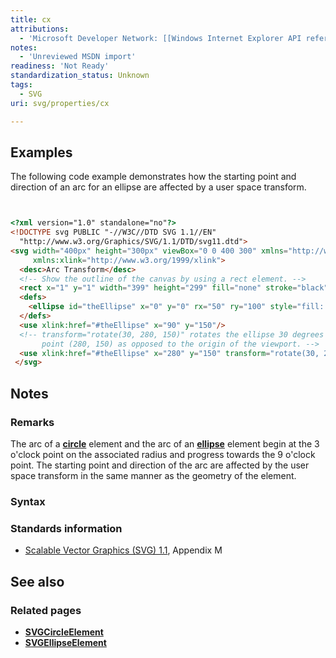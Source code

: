 ```yaml
---
title: cx
attributions:
  - 'Microsoft Developer Network: [[Windows Internet Explorer API reference](http://msdn.microsoft.com/en-us/library/ie/hh828809%28v=vs.85%29.aspx) Article]'
notes:
  - 'Unreviewed MSDN import'
readiness: 'Not Ready'
standardization_status: Unknown
tags:
  - SVG
uri: svg/properties/cx

---
```

## Examples

The following code example demonstrates how the starting point and direction of an arc for an ellipse are affected by a user space transform.

``` html


<?xml version="1.0" standalone="no"?>
<!DOCTYPE svg PUBLIC "-//W3C//DTD SVG 1.1//EN"
  "http://www.w3.org/Graphics/SVG/1.1/DTD/svg11.dtd">
<svg width="400px" height="300px" viewBox="0 0 400 300" xmlns="http://www.w3.org/2000/svg" version="1.1"
     xmlns:xlink="http://www.w3.org/1999/xlink">
  <desc>Arc Transform</desc>
  <!-- Show the outline of the canvas by using a rect element. -->
  <rect x="1" y="1" width="399" height="299" fill="none" stroke="black" stroke-width="1" />
  <defs>
    <ellipse id="theEllipse" x="0" y="0" rx="50" ry="100" style="fill: blue; stroke: black; stroke-width: 5px;"/>
  </defs>
  <use xlink:href="#theEllipse" x="90" y="150"/>
  <!-- transform="rotate(30, 280, 150)" rotates the ellipse 30 degrees about the
       point (280, 150) as opposed to the origin of the viewport. -->
  <use xlink:href="#theEllipse" x="280" y="150" transform="rotate(30, 280, 150)"/>
 </svg>
```

</pre>

## Notes

### Remarks

The arc of a [**circle**](/svg/elements/circle) element and the arc of an [**ellipse**](/svg/elements/ellipse) element begin at the 3 o'clock point on the associated radius and progress towards the 9 o'clock point. The starting point and direction of the arc are affected by the user space transform in the same manner as the geometry of the element.

### Syntax

### Standards information

-   [Scalable Vector Graphics (SVG) 1.1](http://go.microsoft.com/fwlink/p/?linkid=190918), Appendix M

## See also

### Related pages

-   [**SVGCircleElement**](/svg/elements/circle)
-   [**SVGEllipseElement**](/svg/elements/ellipse)
